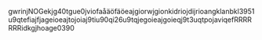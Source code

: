 gwrinjNOGekjg40tgue0jviofaåäöfäöeajgiorwjgionkidriojdijrioangklanbkl3951u9qtefiajfjageioeajtojoiaj9tiu90qi26u9tqjegoieajgoieqj9t3uqtpojaviqefRRRRRRRidkgjhoage0390